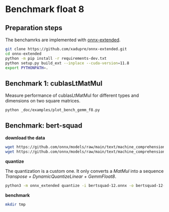 # Benchmark float 8

## Preparation steps

The benchamrks are implemented with
[onnx-extended](https://github.com/xadupre/onnx-extended).

```bash
git clone https://github.com/xadupre/onnx-extended.git 
cd onnx-extended 
python -m pip install -r requirements-dev.txt 
python setup.py build_ext --inplace --cuda-version=11.8 
export PYTHONPATH=. 
```

## Benchmark 1: cublasLtMatMul

Measure performance of cublasLtMatMul for different types and dimensions
on two square matrices.

```bash
python _doc/examples/plot_bench_gemm_f8.py 
```

## Benchmark: bert-squad

**download the data**

```bash
wget https://github.com/onnx/models/raw/main/text/machine_comprehension/bert-squad/model/bertsquad-12.onnx
wget https://github.com/onnx/models/raw/main/text/machine_comprehension/bert-squad/model/bertsquad-12-int8.onnx
```

**quantize**

The quantization is a custom one. It only converts a *MatMul* into
a sequence *Transpose + DynamicQuantizeLinear + GemmFloat8*.

```bash
python3 -m onnx_extended quantize -i bertsquad-12.onnx -o bertsquad-12-fp8.onnx -v -v -k fp8 -q
```

**benchmark**

```bash
mkdir tmp

